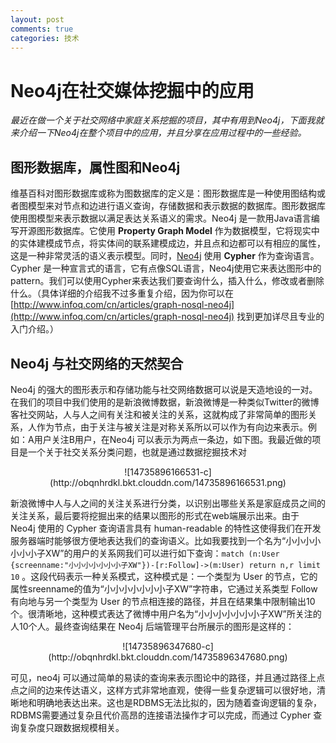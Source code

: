 ```yaml
---
layout: post
comments: true
categories: 技术
---
```

# Neo4j在社交媒体挖掘中的应用

*最近在做一个关于社交网络中家庭关系挖掘的项目，其中有用到Neo4j，下面我就来介绍一下Neo4j在整个项目中的应用，并且分享在应用过程中的一些经验。*

## 图形数据库，属性图和Neo4j
维基百科对图形数据库或称为图数据库的定义是：图形数据库是一种使用图结构或者图模型来对节点和边进行语义查询，存储数据和表示数据的数据库。图形数据库使用图模型来表示数据以满足表达关系语义的需求。Neo4j 是一款用Java语言编写开源图形数据库。它使用 **Property Graph Model** 作为数据模型，它将现实中的实体建模成节点，将实体间的联系建模成边，并且点和边都可以有相应的属性，这是一种非常灵活的语义表示模型。同时，[Neo4j](http://www.neo4j.com) 使用 **Cypher** 作为查询语言。Cypher 是一种宣言式的语言，它有点像SQL语言，Neo4j使用它来表达图形中的pattern。我们可以使用Cypher来表达我们要查询什么，插入什么，修改或者删除什么。（具体详细的介绍我不过多重复介绍，因为你可以在 [http://www.infoq.com/cn/articles/graph-nosql-neo4j](http://www.infoq.com/cn/articles/graph-nosql-neo4j) 找到更加详尽且专业的入门介绍。）
## Neo4j 与社交网络的天然契合
Neo4j 的强大的图形表示和存储功能与社交网络数据可以说是天造地设的一对。在我们的项目中我们使用的是新浪微博数据，新浪微博是一种类似Twitter的微博客社交网站，人与人之间有关注和被关注的关系，这就构成了非常简单的图形关系，人作为节点，由于关注与被关注是对称关系所以可以作为有向边来表示。例如：A用户关注B用户，在Neo4j 可以表示为两点一条边，如下图。我最近做的项目是一个关于社交关系分类问题，也就是通过数据挖掘技术对
<div style='text-align:center'>
![14735896166531-c](http://obqnhrdkl.bkt.clouddn.com/14735896166531.png)
</div>


新浪微博中人与人之间的关注关系进行分类，以识别出哪些关系是家庭成员之间的关注关系，最后要将挖掘出来的结果以图形的形式在web端展示出来。由于 Neo4j 使用的 Cypher 查询语言具有 human-readable 的特性这使得我们在开发服务器端时能够很方便地表达我们的查询语义。比如我要找到一个名为“小小小小小小小子XW”的用户的关系网我们可以进行如下查询：`match (n:User {screenname:"小小小小小小小子XW"})-[r:Follow]->(m:User) return n,r limit 10` 。这段代码表示一种关系模式，这种模式是：一个类型为 User 的节点，它的属性sreenname的值为“小小小小小小小子XW”字符串，它通过关系类型 Follow 有向地与另一个类型为 User 的节点相连接的路径，并且在结果集中限制输出10个。很清晰地，这种模式表达了微博中用户名为“小小小小小小小子XW”所关注的人10个人。最终查询结果在 Neo4j 后端管理平台所展示的图形是这样的：

<div style='text-align:center'>
![14735896347680-c](http://obqnhrdkl.bkt.clouddn.com/14735896347680.png)
</div>

可见，neo4j 可以通过简单的易读的查询来表示图论中的路径，并且通过路径上点点之间的边来传达语义，这样方式非常地直观，使得一些复杂逻辑可以很好地，清晰地和明确地表达出来。这也是RDBMS无法比拟的，因为随着查询逻辑的复杂，RDBMS需要通过复杂且代价高昂的连接语法操作才可以完成，而通过 Cypher 查询复杂度只跟数据规模相关。
